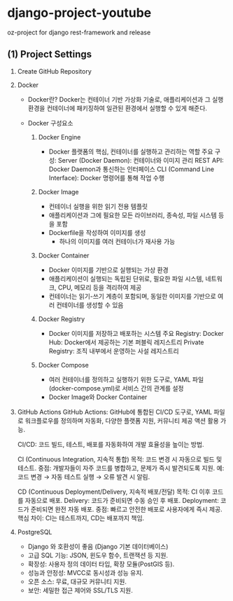# django-project-youtube
oz-project for django rest-framework and release

## (1) Project Settings
1.  Create GitHub Repository 
2.  Docker 
    - Docker란?
        Docker는 컨테이너 기반 가상화 기술로, 애플리케이션과 그 실행 환경을 컨테이너에 패키징하여 일관된 환경에서 실행할 수 있게 해준다.

    - Docker 구성요소
        1. Docker Engine
            - Docker 플랫폼의 핵심, 컨테이너를 실행하고 관리하는 역할
                주요 구성:
                Server (Docker Daemon): 컨테이너와 이미지 관리
                REST API: Docker Daemon과 통신하는 인터페이스
                CLI (Command Line Interface): Docker 명령어를 통해 작업 수행

        2. Docker Image
            - 컨테이너 실행을 위한 읽기 전용 템플릿
            - 애플리케이션과 그에 필요한 모든 라이브러리, 종속성, 파일 시스템 등을 포함
            - Dockerfile을 작성하여 이미지를 생성
                - 하나의 이미지를 여러 컨테이너가 재사용 가능
        
        3. Docker Container
            - Docker 이미지를 기반으로 실행되는 가상 환경
            - 애플리케이션이 실행되는 독립된 단위로, 필요한 파일 시스템, 네트워크, CPU, 메모리 등을 격리하여 제공
            - 컨테이너는 읽기-쓰기 계층이 포함되며, 동일한 이미지를 기반으로 여러 컨테이너를 생성할 수 있음

        4. Docker Registry
            - Docker 이미지를 저장하고 배포하는 시스템
            주요 Registry:
            Docker Hub: Docker에서 제공하는 기본 퍼블릭 레지스트리
            Private Registry: 조직 내부에서 운영하는 사설 레지스트리

        5. Docker Compose
            - 여러 컨테이너를 정의하고 실행하기 위한 도구로, YAML 파일 (docker-compose.yml)로 서비스 간의 관계를 설정
            - Docker Image와 Docker Container
3. GitHub Actions
    GitHub Actions: 
    GitHub에 통합된 CI/CD 도구로, YAML 파일로 워크플로우를 정의하며 자동화, 다양한 플랫폼 지원, 커뮤니티 제공 액션 활용 가능.

    CI/CD: 
    코드 빌드, 테스트, 배포를 자동화하여 개발 효율성을 높이는 방법.

    CI (Continuous Integration, 지속적 통합)
        목적: 코드 변경 시 자동으로 빌드 및 테스트.
        중점: 개발자들이 자주 코드를 병합하고, 문제가 즉시 발견되도록 지원.
        예: 코드 변경 → 자동 테스트 실행 → 오류 발견 시 알림.

    CD (Continuous Deployment/Delivery, 지속적 배포/전달)
        목적: CI 이후 코드를 자동으로 배포.
        Delivery: 코드가 준비되면 수동 승인 후 배포.
        Deployment: 코드가 준비되면 완전 자동 배포.
        중점: 빠르고 안전한 배포로 사용자에게 즉시 제공.
        핵심 차이:
    CI는 테스트까지, CD는 배포까지 책임.

4. PostgreSQL
    - Django 와 호환성이 좋음 (Django 기본 데이터베이스)
    - 고급 SQL 기능: JSON, 윈도우 함수, 트랜잭션 등 지원.
    - 확장성: 사용자 정의 데이터 타입, 확장 모듈(PostGIS 등).
    - 성능과 안정성: MVCC로 동시성과 성능 유지.
    - 오픈 소스: 무료, 대규모 커뮤니티 지원.
    - 보안: 세밀한 접근 제어와 SSL/TLS 지원.